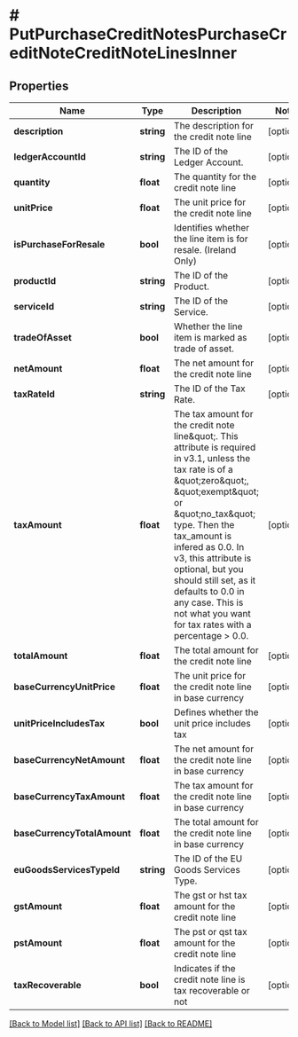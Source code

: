 # # PutPurchaseCreditNotesPurchaseCreditNoteCreditNoteLinesInner

## Properties

Name | Type | Description | Notes
------------ | ------------- | ------------- | -------------
**description** | **string** | The description for the credit note line | [optional]
**ledgerAccountId** | **string** | The ID of the Ledger Account. | [optional]
**quantity** | **float** | The quantity for the credit note line | [optional]
**unitPrice** | **float** | The unit price for the credit note line | [optional]
**isPurchaseForResale** | **bool** | Identifies whether the line item is for resale. (Ireland Only) | [optional]
**productId** | **string** | The ID of the Product. | [optional]
**serviceId** | **string** | The ID of the Service. | [optional]
**tradeOfAsset** | **bool** | Whether the line item is marked as trade of asset. | [optional]
**netAmount** | **float** | The net amount for the credit note line | [optional]
**taxRateId** | **string** | The ID of the Tax Rate. | [optional]
**taxAmount** | **float** | The tax amount for the credit note line\&quot;. This attribute is required in v3.1, unless the tax rate is of a \&quot;zero\&quot;, \&quot;exempt\&quot; or \&quot;no_tax\&quot; type. Then the tax_amount is infered as 0.0. In v3, this attribute is optional, but you should still set, as it defaults to 0.0 in any case. This is not what you want for tax rates with a percentage &gt; 0.0. | [optional]
**totalAmount** | **float** | The total amount for the credit note line | [optional]
**baseCurrencyUnitPrice** | **float** | The unit price for the credit note line in base currency | [optional]
**unitPriceIncludesTax** | **bool** | Defines whether the unit price includes tax | [optional]
**baseCurrencyNetAmount** | **float** | The net amount for the credit note line in base currency | [optional]
**baseCurrencyTaxAmount** | **float** | The tax amount for the credit note line in base currency | [optional]
**baseCurrencyTotalAmount** | **float** | The total amount for the credit note line in base currency | [optional]
**euGoodsServicesTypeId** | **string** | The ID of the EU Goods Services Type. | [optional]
**gstAmount** | **float** | The gst or hst tax amount for the credit note line | [optional]
**pstAmount** | **float** | The pst or qst tax amount for the credit note line | [optional]
**taxRecoverable** | **bool** | Indicates if the credit note line is tax recoverable or not | [optional]

[[Back to Model list]](../../README.md#models) [[Back to API list]](../../README.md#endpoints) [[Back to README]](../../README.md)
